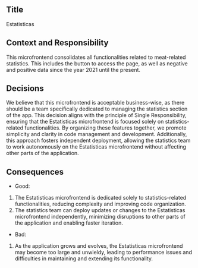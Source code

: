 <!-- 
Justify using arguments related to
- Simplicity
- Single responsibility
- Reusability
- Independent deployment
- Autonomous teams
- Vertical services
- Flexibility
- Define the responsibility of each
micro-frontend 
-->

## Title
Estatisticas
## Context and Responsibility
This microfrontend consolidates all functionalities related to meat-related statistics. This includes the button to access the page, as well as negative and positive data since the year 2021 until the present.
## Decisions
We believe that this microfrontend is acceptable business-wise, as there should be a team specifically dedicated to managing the statistics section of the app. This decision aligns with the principle of Single Responsibility, ensuring that the Estatisticas microfrontend is focused solely on statistics-related functionalities. By organizing these features together, we promote simplicity and clarity in code management and development. Additionally, this approach fosters independent deployment, allowing the statistics team to work autonomously on the Estatisticas microfrontend without affecting other parts of the application.
## Consequences
* Good:
1. The Estatisticas microfrontend is dedicated solely to statistics-related functionalities, reducing complexity and improving code organization.
2. The statistics team can deploy updates or changes to the Estatisticas microfrontend independently, minimizing disruptions to other parts of the application and enabling faster iteration.
* Bad:
1. As the application grows and evolves, the Estatisticas microfrontend may become too large and unwieldy, leading to performance issues and difficulties in maintaining and extending its functionality.